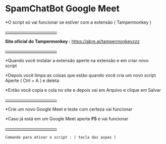 # SpamChatBot Google Meet

*O script só vai funcionar se estiver com a extensão ( Tampermonkey ) 

**~~_________________________~~**

__**Site oficial do Tampermonkey :**__ https://abre.ai/tampermonkeyzzz

**~~_________________________~~**

*Quando você instalar a extensão aperte na extensão e em criar novo script

*Depois você limpa as coisas que estão quando você cria um novo script Aperte ( Ctrl + A ) e deleta

*Então você copia e cola no site e depois vai em Arquivo e clique em Salvar 
                              
**~~_________________________~~**
 
*Crie um novo Google Meet e teste com certeza vai funcionar

*Caso já está em um Google Meet aperte **F5** e vai funcionar

**~~_________________________~~**

`Comando para ativar o script : ( tecla das aspas )`
